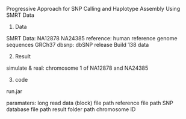 Progressive Approach for SNP Calling and Haplotype Assembly Using SMRT Data

1. Data

SMRT Data: NA12878  NA24385
reference: human reference genome sequences GRCh37
dbsnp: dbSNP release Build 138 data

2. Result

simulate & real: chromosome 1 of NA12878 and NA24385

3. code

run.jar

paramaters: 
  long read data (block) file path
  reference file path
  SNP database file path
  result folder path
  chromosome ID
